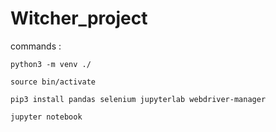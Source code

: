 # Witcher_project

commands :

```
python3 -m venv ./

source bin/activate

pip3 install pandas selenium jupyterlab webdriver-manager

jupyter notebook
```